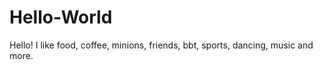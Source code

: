 # Hello-World

Hello! I like food, coffee, minions, friends, bbt, sports, dancing, music and more.

